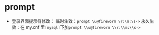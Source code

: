 # prompt

* 登录界面提示符修改：
  临时生效：`prompt \u@fireworm \r:\m:\s->`
  永久生效：在 my.cnf 里`[mysql]`下加`prompt \\u@fireworm \\r:\\m:\\s->`
